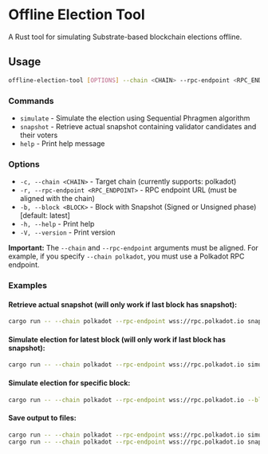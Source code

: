 # Offline Election Tool

A Rust tool for simulating Substrate-based blockchain elections offline.

## Usage

```bash
offline-election-tool [OPTIONS] --chain <CHAIN> --rpc-endpoint <RPC_ENDPOINT> <COMMAND>
```

### Commands

- `simulate` - Simulate the election using Sequential Phragmen algorithm
- `snapshot` - Retrieve actual snapshot containing validator candidates and their voters
- `help` - Print help message

### Options

- `-c, --chain <CHAIN>` - Target chain (currently supports: polkadot)
- `-r, --rpc-endpoint <RPC_ENDPOINT>` - RPC endpoint URL (must be aligned with the chain)
- `-b, --block <BLOCK>` - Block with Snapshot (Signed or Unsigned phase) [default: latest]
- `-h, --help` - Print help
- `-V, --version` - Print version

**Important:** The `--chain` and `--rpc-endpoint` arguments must be aligned. For example, if you specify `--chain polkadot`, you must use a Polkadot RPC endpoint.

### Examples

#### Retrieve actual snapshot (will only work if last block has snapshot):
```bash
cargo run -- --chain polkadot --rpc-endpoint wss://rpc.polkadot.io snapshot
```

#### Simulate election for latest block (will only work if last block has snapshot):
```bash
cargo run -- --chain polkadot --rpc-endpoint wss://rpc.polkadot.io simulate
```

#### Simulate election for specific block:
```bash
cargo run -- --chain polkadot --rpc-endpoint wss://rpc.polkadot.io --block 0xc9b9a5d6efa7c36e9501b53a4ebdf77def3e7560d2520254ed1a5bb6035acae4 simulate
```

#### Save output to files:
```bash
cargo run -- --chain polkadot --rpc-endpoint wss://rpc.polkadot.io simulate > election_results.json
cargo run -- --chain polkadot --rpc-endpoint wss://rpc.polkadot.io snapshot > staking_snapshot.json
```